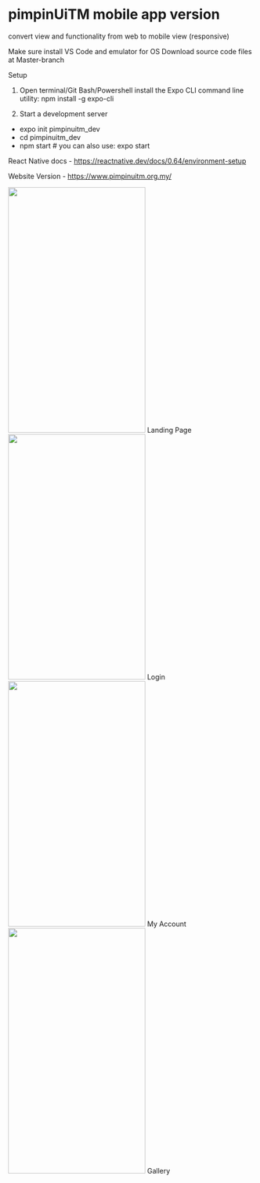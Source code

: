 # pimpinUiTM mobile app version
convert view and functionality from web to mobile view (responsive)

Make sure install VS Code and emulator for OS
Download source code files at Master-branch

Setup
1. Open terminal/Git Bash/Powershell
install the Expo CLI command line utility:
npm install -g expo-cli

2. Start a development server
- expo init pimpinuitm_dev
- cd pimpinuitm_dev
- npm start # you can also use: expo start

React Native docs - https://reactnative.dev/docs/0.64/environment-setup

Website Version - https://www.pimpinuitm.org.my/

<img src="https://user-images.githubusercontent.com/86862536/218357461-00ea78bf-c883-4c88-9999-5cf309901b74.png" width="280" height="500">
Landing Page

<img src="https://user-images.githubusercontent.com/86862536/218356872-e770f958-94f0-42e6-ae3a-a5d5d92feeec.png" width="280" height="500">
Login

<img src="https://user-images.githubusercontent.com/86862536/218356884-57991607-2581-4c0e-b2cb-0445127363a4.png" width="280" height="500">
My Account

<img src="https://user-images.githubusercontent.com/86862536/218371933-a26d7bd4-6826-410b-adfc-f16ae33f57be.png" width="280" height="500">
Gallery
